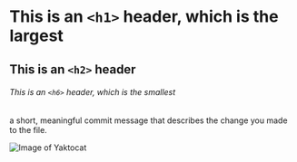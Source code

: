 # This is an `<h1>` header, which is the largest

## This is an `<h2>` header

###### This is an `<h6>` header, which is the smallest

a short, meaningful commit message that describes the change you made to the file.

![Image of Yaktocat](https://octodex.github.com/images/yaktocat.png)
